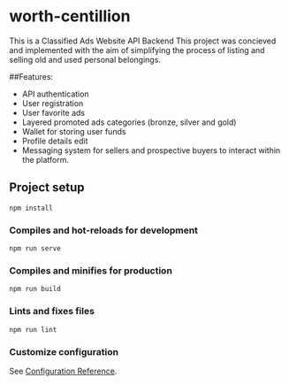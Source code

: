 # worth-centillion

This is a Classified Ads Website API Backend
This project was concieved and implemented with the aim of simplifying the process of listing and selling old and used personal belongings.

##Features:
- API authentication
- User registration
- User favorite ads
- Layered promoted ads categories (bronze, silver and gold)
- Wallet for storing user funds
- Profile details edit
- Messaging system for sellers and prospective buyers to interact within the platform.

## Project setup
```
npm install
```

### Compiles and hot-reloads for development
```
npm run serve
```

### Compiles and minifies for production
```
npm run build
```

### Lints and fixes files
```
npm run lint
```

### Customize configuration
See [Configuration Reference](https://cli.vuejs.org/config/).
